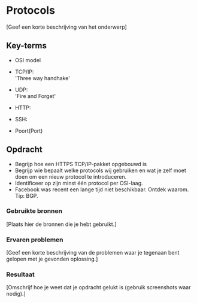 # Protocols
[Geef een korte beschrijving van het onderwerp]

## Key-terms
-   OSI model  

-   TCP/IP:  
'Three way handhake'  

-   UDP:  
'Fire and Forget'  

-   HTTP:  

-   SSH:  

-   Poort(Port)  


## Opdracht  
-   Begrijp hoe een HTTPS TCP/IP-pakket opgebouwd is  
-   Begrijp wie bepaalt welke protocols wij gebruiken en wat je zelf moet doen om een nieuw protocol te introduceren.  
-   Identificeer op zijn minst één protocol per OSI-laag.  
-   Facebook was recent een lange tijd niet beschikbaar. Ontdek waarom. Tip: BGP.  

### Gebruikte bronnen
[Plaats hier de bronnen die je hebt gebruikt.]

### Ervaren problemen
[Geef een korte beschrijving van de problemen waar je tegenaan bent gelopen met je gevonden oplossing.]

### Resultaat
[Omschrijf hoe je weet dat je opdracht gelukt is (gebruik screenshots waar nodig).]
